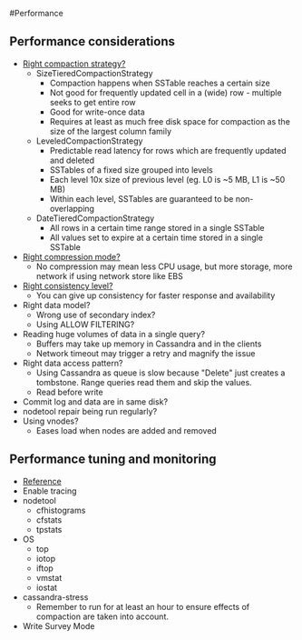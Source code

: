 #Performance
## Performance considerations
* [Right compaction strategy?](http://docs.datastax.com/en/cql/3.1/cql/cql_reference/tabProp.html?scroll=tabProp__moreCompaction)
  * SizeTieredCompactionStrategy
    * Compaction happens when SSTable reaches a certain size
    * Not good for frequently updated cell in a (wide) row - multiple seeks to get entire row
    * Good for write-once data
    * Requires at least as much free disk space for compaction as the size of the largest column family
  * LeveledCompactionStrategy
    * Predictable read latency for rows which are frequently updated and deleted
    * SSTables of a fixed size grouped into levels
    * Each level 10x size of previous level (eg. L0 is ~5 MB, L1 is ~50 MB)
    * Within each level, SSTables are guaranteed to be non-overlapping
  * DateTieredCompactionStrategy
    * All rows in a certain time range stored in a single SSTable
    * All values set to expire at a certain time stored in a single SSTable
* [Right compression mode?](http://docs.datastax.com/en/cql/3.1/cql/cql_reference/tabProp.html?scroll=tabProp__moreCompression)
  * No compression may mean less CPU usage, but more storage, more network if using network store like EBS
* [Right consistency level?](http://www.datastax.com/documentation/cassandra/2.1/cassandra/dml/dml_config_consistency_c.html)
  * You can give up consistency for faster response and availability
* Right data model?
  * Wrong use of secondary index?
  * Using ALLOW FILTERING?
* Reading huge volumes of data in a single query?
  * Buffers may take up memory in Cassandra and in the clients
  * Network timeout may trigger a retry and magnify the issue
* Right data access pattern?
  * Using Cassandra as queue is slow because "Delete" just creates a tombstone. Range queries read them and skip the values.
  * Read before write
* Commit log and data are in same disk?
* nodetool repair being run regularly?
* Using vnodes?
  * Eases load when nodes are added and removed

## Performance tuning and monitoring
* [Reference](http://jonathanhui.com/cassandra-performance-tuning-and-monitoring)
* Enable tracing
* nodetool
  * cfhistograms
  * cfstats
  * tpstats
* OS
  * top
  * iotop
  * iftop
  * vmstat
  * iostat
* cassandra-stress
  * Remember to run for at least an hour to ensure effects of compaction are taken into account.
* Write Survey Mode
